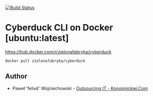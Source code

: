 [![Build Status](https://travis-ci.org/zielonafabryka/docker-cyberduck.svg?branch=master)](https://travis-ci.org/zielonafabryka/docker-cyberduck)

# Cyberduck CLI on Docker [ubuntu:latest]

https://hub.docker.com/r/zielonafabryka/cyberduck

```bash
docker pull zielonafabryka/cyberduck
```

## Author
* Paweł 'felixd' Wojciechowski - [Outsourcing IT - Konopnickiej.Com](https://konopnickiej.com)